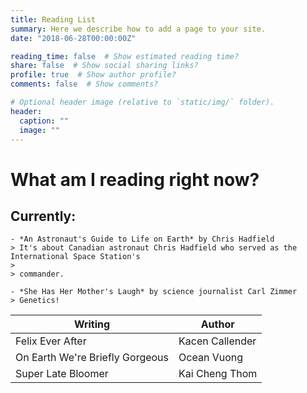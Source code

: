 ```yaml
---
title: Reading List
summary: Here we describe how to add a page to your site.
date: "2018-06-28T00:00:00Z"

reading_time: false  # Show estimated reading time?
share: false  # Show social sharing links?
profile: true  # Show author profile?
comments: false  # Show comments?

# Optional header image (relative to `static/img/` folder).
header:
  caption: ""
  image: ""
---
```


# What am I reading right now?
 
## Currently: 

    - *An Astronaut's Guide to Life on Earth* by Chris Hadfield
    > It's about Canadian astronaut Chris Hadfield who served as the International Space Station's 
    >
    > commander. 

    - *She Has Her Mother's Laugh* by science journalist Carl Zimmer
    > Genetics! 
    

| Writing | Author |
| ------ | ----------- |
| Felix Ever After | Kacen Callender |
| On Earth We're Briefly Gorgeous | Ocean Vuong |
| Super Late Bloomer | Kai Cheng Thom|